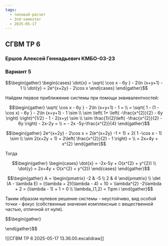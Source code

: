 ```yaml
---
tags:
  - типовой-расчет
  - 2nd-semester
  - 2025-05-17
---
```


## СГВМ ТР 6

### Ершов Алексей Геннадьевич КМБО-03-23

### Вариант 5

$$\begin{gather}
\begin{cases}
\dot{x} = \sqrt{ \cos x - 6y } - 2\ln (x+y+1) - 1 \\
\dot{y} = 2e^{x+2y} - 2\cos x
\end{cases}
\end{gather}$$

Найдем первое приближение системы при помощи эквивалентностей:

$$\begin{gather}
\sqrt{ \cos x - 6y } - 2\ln (x+y+1) - 1 = \\
= \sqrt{ 1 - (1 -\cos x) - 6y } - 2\ln (x+y+1) - 1 \sim \\
\sim \left( 1+ \left( -\frac{x^{2}}{2} - 6y \right) \right)^{1/2} - 1 - 2(x+y) \sim \\
\sim \frac{1}{2}\left( -\frac{x^{2}}{2} - 6y \right) - 2x-2y = \\
= - 2x -5y-\frac{x^{2}}{4}
\end{gather}$$

$$\begin{gather}
2e^{x+2y} - 2\cos x = 2(e^{x+2y} -1 + 1) + 2( 1 -\cos x - 1) \sim \\
\sim 2(x+2y + 1) + 2\left( \frac{x^{2}}{2} - 1 \right) = \\
= 2x+4y + x^{2}
\end{gather}$$

Тогда

$$\begin{gather}
\begin{cases}
\dot{x} = -2x-5y + O(x^{2} + y^{2}) \\
\dot{y} = 2x+4y + O(x^{2} + y^{2})
\end{cases}
\end{gather}$$

$$\begin{gather}
A = \begin{pmatrix}
-2 & -5 \\
2 & 4
\end{pmatrix} \\
\det (A - \lambda E) = (\lambda + 2)(\lambda - 4) + 10 = \lambda^{2} -2\lambda + 2 = (\lambda - 1) + 1 = 0 \\
\lambda_{1,2} = 1\pm i
\end{gather}$$

Таким образом нулевое решение системы - неустойчиво, вид особой точки - фокус (собственные значения комплексные с вещественной частью, отличной от нуля).

$$\begin{gather}

\end{gather}$$

![[СГВМ ТР 6 2025-05-17 13.36.00.excalidraw]]